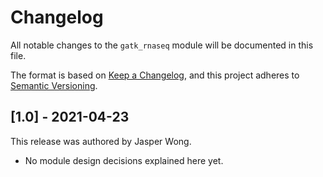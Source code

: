 # Changelog

All notable changes to the `gatk_rnaseq` module will be documented in this file.

The format is based on [Keep a Changelog](https://keepachangelog.com/en/1.0.0/),
and this project adheres to [Semantic Versioning](https://semver.org/spec/v2.0.0.html).

## [1.0] - 2021-04-23

This release was authored by Jasper Wong.

<!-- TODO: Explain each important module design decision below. -->

- No module design decisions explained here yet.
